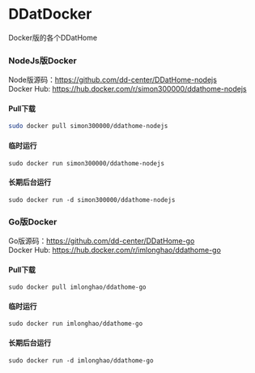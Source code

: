 # DDatDocker
Docker版的各个DDatHome
### NodeJs版Docker
Node版源码：https://github.com/dd-center/DDatHome-nodejs  
Docker Hub: <https://hub.docker.com/r/simon300000/ddathome-nodejs>

#### Pull下载
```sh
sudo docker pull simon300000/ddathome-nodejs
```
#### 临时运行
```shell
sudo docker run simon300000/ddathome-nodejs
```
#### 长期后台运行
```shell
sudo docker run -d simon300000/ddathome-nodejs
```

### Go版Docker
Go版源码：https://github.com/dd-center/DDatHome-go  
Docker Hub: https://hub.docker.com/r/imlonghao/ddathome-go  
#### Pull下载
```
sudo docker pull imlonghao/ddathome-go
```
#### 临时运行
```
sudo docker run imlonghao/ddathome-go
```
#### 长期后台运行
```
sudo docker run -d imlonghao/ddathome-go
```
